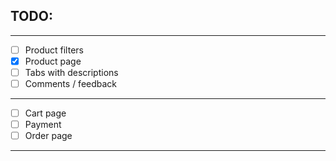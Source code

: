 TODO:
---
---

- [ ] Product filters
- [x] Product page
- [ ] Tabs with descriptions
- [ ] Comments / feedback

---

- [ ] Cart page
- [ ] Payment
- [ ] Order page

---
